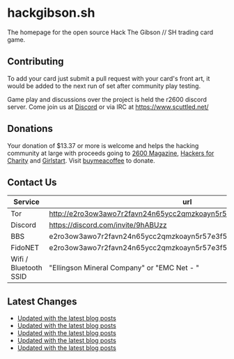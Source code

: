 # hackgibson.sh
The homepage for the open source Hack The Gibson // SH trading card game.


## Contributing

To add your card just submit a pull request with your card's front art, it would be added to the next run of set after community play testing.

Game play and discussions over the project is held the r2600 discord server. Come join us at [Discord](https://discord.com/invite/9hABUzz) or via IRC at https://www.scuttled.net/


## Donations

Your donation of $13.37 or more is welcome and helps the hacking community at large with proceeds going to [2600 Magazine](https://2600.com/), [Hackers for Charity](https://hackersforcharity.org) and [Girlstart](https://girlstart.org).  Visit [buymeacoffee](https://www.buymeacoffee.com/hackgibson.sh) to donate.


## Contact Us

Service | url
-|-
Tor | http://e2ro3ow3awo7r2favn24n65ycc2qmzkoayn5r57e3f56nvjwdcgg32ad.onion
Discord | https://discord.com/invite/9hABUzz
BBS | e2ro3ow3awo7r2favn24n65ycc2qmzkoayn5r57e3f56nvjwdcgg32ad.onion:23
FidoNET | e2ro3ow3awo7r2favn24n65ycc2qmzkoayn5r57e3f56nvjwdcgg32ad.onion:24554
Wifi / Bluetooth SSID | "Ellingson Mineral Company" or "EMC Net - <fidonet address>"

## Latest Changes
<!-- BLOG-POST-LIST:START -->
- [Updated with the latest blog posts](https://github.com/DFW2600/hackgibson.sh/commit/95874ebb27995bdc1344a7ef00594b78fb3128ea)
- [Updated with the latest blog posts](https://github.com/DFW2600/hackgibson.sh/commit/986b34a6e5596441a755e25e09fb00c222559f28)
- [Updated with the latest blog posts](https://github.com/DFW2600/hackgibson.sh/commit/30b6843a63204d06afd13aa1204a429fcf5078b0)
- [Updated with the latest blog posts](https://github.com/DFW2600/hackgibson.sh/commit/0d19d7afc49adad20a747a5fe7600cd119d46980)
- [Updated with the latest blog posts](https://github.com/DFW2600/hackgibson.sh/commit/e4b2f33b0a3a36fdb739af7c47668dc3c7dc412e)
<!-- BLOG-POST-LIST:END -->
